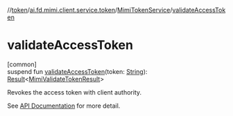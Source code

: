 //[token](../../../index.md)/[ai.fd.mimi.client.service.token](../index.md)/[MimiTokenService](index.md)/[validateAccessToken](validate-access-token.md)

# validateAccessToken

[common]\
suspend fun [validateAccessToken](validate-access-token.md)(token: [String](https://kotlinlang.org/api/core/kotlin-stdlib/kotlin/-string/index.html)): [Result](https://kotlinlang.org/api/core/kotlin-stdlib/kotlin/-result/index.html)&lt;[MimiValidateTokenResult](../-mimi-validate-token-result/index.md)&gt;

Revokes the access token with client authority.

See [API Documentation](https://mimi.readme.io/docs/auth-api#3-%E5%8F%96%E5%BE%97%E6%B8%88%E3%81%BF%E3%81%AEmimi-api%E3%82%A2%E3%82%AF%E3%82%BB%E3%82%B9%E3%83%88%E3%83%BC%E3%82%AF%E3%83%B3%E3%81%AE%E6%9C%89%E5%8A%B9%E6%80%A7%E3%81%AE%E7%A2%BA%E8%AA%8D%EF%BC%88validate%EF%BC%89) for more detail.
